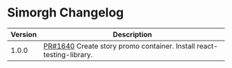 # Simorgh Changelog

<!-- prettier-ignore -->
| Version | Description |
|---------|-------------|
| 1.0.0   | [PR#1640](https://github.com/BBC-News/psammead/pull/1640) Create story promo container. Install react-testing-library. |
